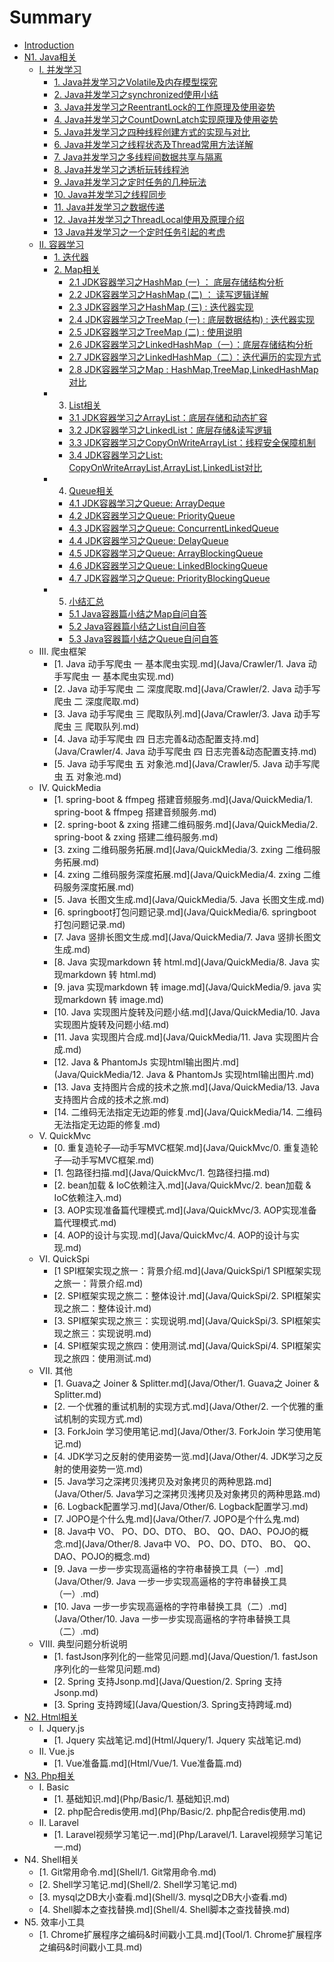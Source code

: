 # Summary

* [Introduction](README.md)
* [N1. Java相关](java.md)
    * [I. 并发学习](Java/concurrent.md)
        * [1. Java并发学习之Volatile及内存模型探究](Java/Concurrent/1.volatile.md)
        * [2. Java并发学习之synchronized使用小结](Java/Concurrent/2.synchronized.md)
        * [3. Java并发学习之ReentrantLock的工作原理及使用姿势](Java/Concurrent/3.ReentrantLock.md)
        * [4. Java并发学习之CountDownLatch实现原理及使用姿势](Java/Concurrent/4.CountDownLatch.md)
        * [5. Java并发学习之四种线程创建方式的实现与对比](Java/Concurrent/5.threadCreate.md)
        * [6. Java并发学习之线程状态及Thread常用方法详解](Java/Concurrent/6.threadState.md)
        * [7. Java并发学习之多线程间数据共享与隔离](Java/Concurrent/7.dataShare.md)
        * [8. Java并发学习之透析玩转线程池](Java/Concurrent/8.threadPool.md)
        * [9. Java并发学习之定时任务的几种玩法](Java/Concurrent/9.timer.md)
        * [10. Java并发学习之线程同步]()
        * [11. Java并发学习之数据传递]()
        * [12. Java并发学习之ThreadLocal使用及原理介绍](Java/Concurrent/12.ThreadLocal.md)
        * [13 Java并发学习之一个定时任务引起的考虑]()
    * [II. 容器学习](Java/collection.md)
        * [1. 迭代器](Java/Collection/1.iterator.md)
        * [2. Map相关]()
            * [2.1 JDK容器学习之HashMap (一) ： 底层存储结构分析](Java/Collection/2.1jdkHashMap.md)
            * [2.2 JDK容器学习之HashMap (二) ： 读写逻辑详解](Java/Collection/2.2jdkHashMap.md)
            * [2.3 JDK容器学习之HashMap (三) : 迭代器实现](Java/Collection/2.3jdkHashMap.md)
            * [2.4 JDK容器学习之TreeMap (一) : 底层数据结构) : 迭代器实现](Java/Collection/2.4jdkTreeMap.md)
            * [2.5 JDK容器学习之TreeMap (二) : 使用说明](Java/Collection/2.5jdkTreeMap.md)
            * [2.6 JDK容器学习之LinkedHashMap（一）：底层存储结构分析](Java/Collection/2.6jdkLinkedHashMap.md)
            * [2.7 JDK容器学习之LinkedHashMap（二）：迭代遍历的实现方式](Java/Collection/2.7jdkLinkedHashMap.md)
            * [2.8 JDK容器学习之Map : HashMap,TreeMap,LinkedHashMap对比](Java/Collection/2.8jdkMap.md)
        * 3. [List相关]()
            * [3.1 JDK容器学习之ArrayList：底层存储和动态扩容](Java/Collection/3.1jdkArrayList.md)
            * [3.2 JDK容器学习之LinkedList：底层存储&读写逻辑](Java/Collection/3.2jdkLinkedList.md)
            * [3.3 JDK容器学习之CopyOnWriteArrayList：线程安全保障机制](Java/Collection/3.3jdkCopyOnWriteList.md)
            * [3.4 JDK容器学习之List: CopyOnWriteArrayList,ArrayList,LinkedList对比](Java/Collection/3.4jdkList.md)
        * 4. [Queue相关]()
            * [4.1 JDK容器学习之Queue: ArrayDeque](Java/Collection/4.1jdkArrayQueue.md)
            * [4.2 JDK容器学习之Queue: PriorityQueue](Java/Collection/4.2jdkPriorityQueue.md)
            * [4.3 JDK容器学习之Queue: ConcurrentLinkedQueue](Java/Collection/4.3jdkConcurrentLinkedQueue.md)
            * [4.4 JDK容器学习之Queue: DelayQueue](Java/Collection/4.4DelayQueue.md)
            * [4.5 JDK容器学习之Queue: ArrayBlockingQueue](Java/Collection/4.5jdkArrayBlockingQueue.md)
            * [4.6 JDK容器学习之Queue: LinkedBlockingQueue](Java/Collection/4.6jdkLinkedBlockingQueue.md)
            * [4.7 JDK容器学习之Queue: PriorityBlockingQueue](Java/Collection/4.7jdkPriorityBlockingQueue.md)
        * 5. [小结汇总]()
            * [5.1 Java容器篇小结之Map自问自答](Java/Collection/5.1jdkMapSum.md)
            * [5.2 Java容器篇小结之List自问自答](Java/Collection/5.2jdkListSum.md)
            * [5.3 Java容器篇小结之Queue自问自答](Java/Collection/5.3jdkQueueSum.md)
    * III. 爬虫框架
        * [1. Java 动手写爬虫 一 基本爬虫实现.md](Java/Crawler/1. Java 动手写爬虫 一 基本爬虫实现.md)
        * [2. Java 动手写爬虫 二 深度爬取.md](Java/Crawler/2. Java 动手写爬虫 二 深度爬取.md)
        * [3. Java 动手写爬虫 三 爬取队列.md](Java/Crawler/3. Java 动手写爬虫 三 爬取队列.md)
        * [4. Java 动手写爬虫 四 日志完善&动态配置支持.md](Java/Crawler/4. Java 动手写爬虫 四 日志完善&动态配置支持.md)
        * [5. Java 动手写爬虫 五 对象池.md](Java/Crawler/5. Java 动手写爬虫 五 对象池.md)
    * IV. QuickMedia
        * [1. spring-boot & ffmpeg 搭建音频服务.md](Java/QuickMedia/1. spring-boot & ffmpeg 搭建音频服务.md)
        * [2. spring-boot & zxing 搭建二维码服务.md](Java/QuickMedia/2. spring-boot & zxing 搭建二维码服务.md)
        * [3. zxing 二维码服务拓展.md](Java/QuickMedia/3. zxing 二维码服务拓展.md)
        * [4. zxing 二维码服务深度拓展.md](Java/QuickMedia/4. zxing 二维码服务深度拓展.md)
        * [5. Java 长图文生成.md](Java/QuickMedia/5. Java 长图文生成.md)
        * [6. springboot打包问题记录.md](Java/QuickMedia/6. springboot打包问题记录.md)
        * [7. Java 竖排长图文生成.md](Java/QuickMedia/7. Java 竖排长图文生成.md)
        * [8. Java 实现markdown 转 html.md](Java/QuickMedia/8. Java 实现markdown 转 html.md)
        * [9. java 实现markdown 转 image.md](Java/QuickMedia/9. java 实现markdown 转 image.md)
        * [10. Java 实现图片旋转及问题小结.md](Java/QuickMedia/10. Java 实现图片旋转及问题小结.md)
        * [11. Java 实现图片合成.md](Java/QuickMedia/11. Java 实现图片合成.md)
        * [12. Java & PhantomJs 实现html输出图片.md](Java/QuickMedia/12. Java & PhantomJs 实现html输出图片.md)
        * [13. Java 支持图片合成的技术之旅.md](Java/QuickMedia/13. Java 支持图片合成的技术之旅.md)
        * [14. 二维码无法指定无边距的修复.md](Java/QuickMedia/14. 二维码无法指定无边距的修复.md)
    * V. QuickMvc
        * [0. 重复造轮子—动手写MVC框架.md](Java/QuickMvc/0. 重复造轮子—动手写MVC框架.md)
        * [1. 包路径扫描.md](Java/QuickMvc/1. 包路径扫描.md)
        * [2. bean加载 & IoC依赖注入.md](Java/QuickMvc/2. bean加载 & IoC依赖注入.md)
        * [3. AOP实现准备篇代理模式.md](Java/QuickMvc/3. AOP实现准备篇代理模式.md)
        * [4. AOP的设计与实现.md](Java/QuickMvc/4. AOP的设计与实现.md)
    * VI. QuickSpi
        * [1 SPI框架实现之旅一：背景介绍.md](Java/QuickSpi/1 SPI框架实现之旅一：背景介绍.md)
        * [2. SPI框架实现之旅二：整体设计.md](Java/QuickSpi/2. SPI框架实现之旅二：整体设计.md)
        * [3. SPI框架实现之旅三：实现说明.md](Java/QuickSpi/3. SPI框架实现之旅三：实现说明.md)
        * [4. SPI框架实现之旅四：使用测试.md](Java/QuickSpi/4. SPI框架实现之旅四：使用测试.md)
    * VII. 其他
        * [1. Guava之 Joiner & Splitter.md](Java/Other/1. Guava之 Joiner & Splitter.md)
        * [2. 一个优雅的重试机制的实现方式.md](Java/Other/2. 一个优雅的重试机制的实现方式.md)
        * [3. ForkJoin 学习使用笔记.md](Java/Other/3. ForkJoin 学习使用笔记.md)
        * [4. JDK学习之反射的使用姿势一览.md](Java/Other/4. JDK学习之反射的使用姿势一览.md)
        * [5. Java学习之深拷贝浅拷贝及对象拷贝的两种思路.md](Java/Other/5. Java学习之深拷贝浅拷贝及对象拷贝的两种思路.md)
        * [6. Logback配置学习.md](Java/Other/6. Logback配置学习.md)
        * [7. JOPO是个什么鬼.md](Java/Other/7. JOPO是个什么鬼.md)
        * [8. Java中 VO、 PO、DO、DTO、 BO、 QO、DAO、POJO的概念.md](Java/Other/8. Java中 VO、 PO、DO、DTO、 BO、 QO、DAO、POJO的概念.md)
        * [9. Java  一步一步实现高逼格的字符串替换工具（一）.md](Java/Other/9. Java  一步一步实现高逼格的字符串替换工具（一）.md)
        * [10. Java  一步一步实现高逼格的字符串替换工具（二）.md](Java/Other/10. Java  一步一步实现高逼格的字符串替换工具（二）.md)
    * VIII. 典型问题分析说明
        * [1. fastJson序列化的一些常见问题.md](Java/Question/1. fastJson序列化的一些常见问题.md)
        * [2. Spring 支持Jsonp.md](Java/Question/2. Spring 支持Jsonp.md)
        * [3. Spring 支持跨域](Java/Question/3. Spring支持跨域.md)
* [N2. Html相关](html.md)
    * I. Jquery.js
        * [1. Jquery 实战笔记.md](Html/Jquery/1. Jquery 实战笔记.md)
    * II. Vue.js
        * [1. Vue准备篇.md](Html/Vue/1. Vue准备篇.md)
* [N3. Php相关](php.md)
    * I. Basic
        * [1. 基础知识.md](Php/Basic/1. 基础知识.md)
        * [2. php配合redis使用.md](Php/Basic/2. php配合redis使用.md)
    * II. Laravel
        * [1. Laravel视频学习笔记一.md](Php/Laravel/1. Laravel视频学习笔记一.md)
* N4. Shell相关
    * [1. Git常用命令.md](Shell/1. Git常用命令.md)
    * [2. Shell学习笔记.md](Shell/2. Shell学习笔记.md)
    * [3. mysql之DB大小查看.md](Shell/3. mysql之DB大小查看.md)
    * [4. Shell脚本之查找替换.md](Shell/4. Shell脚本之查找替换.md)
* N5. 效率小工具
    * [1. Chrome扩展程序之编码&时间戳小工具.md](Tool/1. Chrome扩展程序之编码&时间戳小工具.md)

